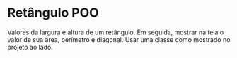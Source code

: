 # Retângulo POO

Valores da largura e altura de um retângulo. Em 
seguida, mostrar na tela o valor de sua área, perímetro e diagonal. Usar uma classe 
como mostrado no projeto ao lado.
